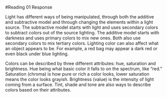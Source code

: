 #Reading 01 Response 

Light has different ways of being manipulated, through both the additive and subtractive model and through changing the elements within a light source. The subtractive model starts with light and uses secondary colors to subtract colors out of the source lighting. The additive model starts with darkness and uses primary colors to mix new ones. Both also use secondary colors to mix tertiary colors. Lighting color can also affect what an object appears to be. For example, a red bag may appear a dark red or even black under blue lighting.

Colors can be described by three different attributes: hue, saturation and brightness. Hue being what basic color it falls to on the spectrum, like “red.” Saturation (chroma) is how pure or rich a color looks, lower saturation means the color looks grayish. Brightness (value) is the intensity of light coming from a surface. Tint, shade and tone are also ways to describe colors based on their attributes.
